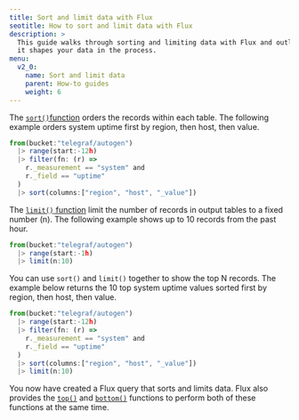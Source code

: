 ```yaml
---
title: Sort and limit data with Flux
seotitle: How to sort and limit data with Flux
description: >
  This guide walks through sorting and limiting data with Flux and outlines how
  it shapes your data in the process.
menu:
  v2_0:
    name: Sort and limit data
    parent: How-to guides
    weight: 6
---
```


The [`sort()`function](/v2.0/reference/flux/functions/transformations/sort) orders the records within each table. The following example orders system uptime first by region, then host, then value.

```js
from(bucket:"telegraf/autogen")
  |> range(start:-12h)
  |> filter(fn: (r) =>
    r._measurement == "system" and
    r._field == "uptime"
  )
  |> sort(columns:["region", "host", "_value"])
```

The [`limit()` function](/v2.0/reference/flux/functions/transformations/limit) limit the number of records in output tables to a fixed number (n). The following example shows up to 10 records from the past hour.

```js
from(bucket:"telegraf/autogen")
  |> range(start:-1h)
  |> limit(n:10)
```

You can use `sort()` and `limit()` together to show the top N records. The example below returns the 10 top system uptime values sorted first by region, then host, then value.

```js
from(bucket:"telegraf/autogen")
  |> range(start:-12h)
  |> filter(fn: (r) =>
    r._measurement == "system" and
    r._field == "uptime"
  )
  |> sort(columns:["region", "host", "_value"])
  |> limit(n:10)
```

You now have created a Flux query that sorts and limits data. Flux also provides the [`top()`](/v2.0/reference/flux/functions/transformations/selectors/top) and [`bottom()`](/v2.0/reference/flux/functions/transformations/selectors/bottom) functions to perform both of these functions at the same time.

